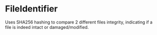 # FileIdentifier
 Uses SHA256 hashing to compare 2 different files integrity, indicating if a file is indeed intact or damaged/modified.
